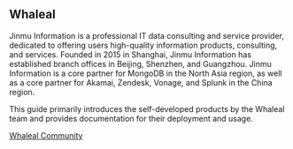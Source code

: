## Whaleal

Jinmu Information is a professional IT data consulting and service provider, dedicated to offering users high-quality information products, consulting, and services. Founded in 2015 in Shanghai, Jinmu Information has established branch offices in Beijing, Shenzhen, and Guangzhou. Jinmu Information is a core partner for MongoDB in the North Asia region, as well as a core partner for Akamai, Zendesk, Vonage, and Splunk in the China region.

This guide primarily introduces the self-developed products by the Whaleal team and provides documentation for their deployment and usage.

[Whaleal Community](https://www.whaleal.com/)

